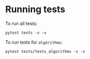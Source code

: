 # Running tests


To run all tests:

```
pytest tests -v -x
```

To run tests for `algorithms`:

```
pytest tests/tests_algorithms -v -x
```